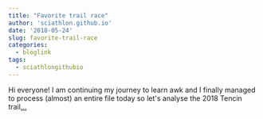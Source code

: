 ```yaml
---
title: "Favorite trail race"
author: 'sciathlon.github.io'
date: '2018-05-24'
slug: favorite-trail-race
categories:
  - bloglink
tags:
  - sciathlongithubio
---
```


Hi everyone! I am continuing my journey to learn awk and I finally managed to process (almost) an entire file today so let's analyse the 2018 Tencin trail[... <i class="fas fa-external-link-alt"></i>](https://Sciathlon.github.io/post/tencin_15k_analysis/)

